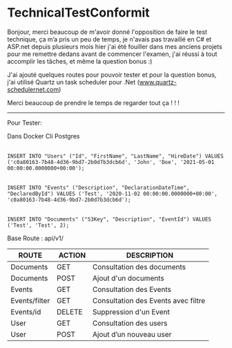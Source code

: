 # TechnicalTestConformit

Bonjour, merci beaucoup de m'avoir donné l'opposition de faire le test technique, ça m’a pris un peu de temps, je n'avais pas travaillé en C# et ASP.net depuis plusieurs mois hier j'ai été fouiller dans mes anciens projets pour me remettre dedans avant de commencer l'examen, j'ai réussi à tout accomplir les tâches, et même la question bonus :)

J'ai ajouté quelques routes pour pouvoir tester et pour la question bonus, j'ai utilisé Quartz un task scheduler pour .Net (www.quartz-schedulernet.com)

Merci beaucoup de prendre le temps de regarder tout ça ! ! !

------------------------------------------------------------------------------------

Pour Tester:

Dans Docker Cli Postgres
<br/>
<br/>

`INSERT INTO "Users" ("Id", "FirstName", "LastName", "HireDate") VALUES ('c0a80163-7b48-4d36-9bd7-2b0d7b3dcb6d', 'John', 'Doe', '2021-05-01 00:00:00.0000000+00:00');`
<br/>
<br/>



`INSERT INTO "Events" ("Description", "DeclarationDateTime", "DeclaredById") VALUES ('Test', '2020-11-02 00:00:00.0000000+00:00', 'c0a80163-7b48-4d36-9bd7-2b0d7b3dcb6d');`
<br/>
<br/>

`INSERT INTO "Documents" ("S3Key", "Description", "EventId") VALUES ('Test', 'Test', 2);`

Base Route : api/v1/

|ROUTE | ACTION | DESCRIPTION |
|------|--------|-------------|
| Documents                | GET        | Consultation des documents                                |
| Documents                | POST       | Ajout d'un documents                                      |
| Events                   | GET        | Consultation des Events                                   |
| Events/filter            | GET        | Consultation des Events avec filtre                       |
| Events/id                | DELETE     | Suppression d'un Event                                    |
| User                     | GET        | Consultation des users                                    |
| User                     | POST       | Ajout d’un nouveau user                                   |
